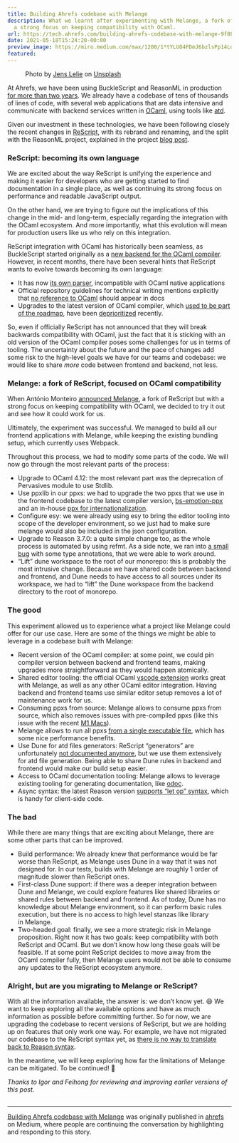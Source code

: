 ```yaml
---
title: Building Ahrefs codebase with Melange
description: What we learnt after experimenting with Melange, a fork of ReScript with
  a strong focus on keeping compatibility with OCaml.
url: https://tech.ahrefs.com/building-ahrefs-codebase-with-melange-9f881f6d022b?source=rss----303662d88bae--ocaml
date: 2021-05-18T15:24:20-00:00
preview_image: https://miro.medium.com/max/1200/1*tYLUO4FDmJ6bzlsPp14LdQ.jpeg
featured:
---
```


<figure><img src="https://cdn-images-1.medium.com/max/1024/1*tYLUO4FDmJ6bzlsPp14LdQ.jpeg" alt=""/><figcaption>Photo by <a href="https://unsplash.com/@madebyjens?utm_source=unsplash&amp;utm_medium=referral&amp;utm_content=creditCopyText">Jens Lelie</a> on&nbsp;<a href="https://unsplash.com/s/photos/fork-road?utm_source=unsplash&amp;utm_medium=referral&amp;utm_content=creditCopyText">Unsplash</a></figcaption></figure><p>At Ahrefs, we have been using BuckleScript and ReasonML in production <a href="https://tech.ahrefs.com/one-and-a-half-years-of-reasonml-in-production-2250cf5ba63b">for more than two years</a>. We already have a codebase of tens of thousands of lines of code, with several web applications that are data intensive and communicate with backend services written in <a href="https://ocaml.org/">OCaml</a>, using tools like&nbsp;<a href="https://github.com/ahrefs/atd">atd</a>.</p><p>Given our investment in these technologies, we have been following closely the recent changes in <a href="https://rescript-lang.org/">ReScript</a>, with its rebrand and renaming, and the split with the ReasonML project, explained in the project <a href="https://rescript-lang.org/blog/bucklescript-is-rebranding">blog&nbsp;post</a>.</p><h3>ReScript: becoming its own&nbsp;language</h3><p>We are excited about the way ReScript is unifying the experience and making it easier for developers who are getting started to find documentation in a single place, as well as continuing its strong focus on performance and readable JavaScript output.</p><p>On the other hand, we are trying to figure out the implications of this change in the mid- and long-term, especially regarding the integration with the OCaml ecosystem. And more importantly, what this evolution will mean for production users like us who rely on this integration.</p><p>ReScript integration with OCaml has historically been seamless, as BuckleScript started originally as a <a href="https://www.reddit.com/r/ocaml/comments/4enok3/bloombergbucklescript_a_back_end_for_the_ocaml/">new backend for the OCaml compiler</a>. However, in recent months, there have been several hints that ReScript wants to evolve towards becoming its own language:</p><ul><li>It has now <a href="https://github.com/rescript-lang/syntax">its own parser</a>, incompatible with OCaml native applications</li><li>Official repository guidelines for technical writing mentions explicitly that <a href="https://github.com/rescript-association/rescript-lang.org/blob/master/CONTRIBUTING.md#technical-writing-documentation">no reference to OCaml</a> should appear in&nbsp;docs</li><li>Upgrades to the latest version of OCaml compiler, which <a href="https://web.archive.org/web/20210208054855if_/https://github.com/rescript-lang/rescript-compiler/wiki">used to be part of the roadmap</a>, have been <a href="https://forum.rescript-lang.org/t/some-thoughts-on-community-building/1474">deprioritized</a> recently.</li></ul><p>So, even if officially ReScript has not announced that they will break backwards compatibility with OCaml, just the fact that it is sticking with an old version of the OCaml compiler poses some challenges for us in terms of tooling. The uncertainty about the future and the pace of changes add some risk to the high-level goals we have for our teams and codebase: we would like to share <em>more</em> code between frontend and backend, not&nbsp;less.</p><h3>Melange: a fork of ReScript, focused on OCaml compatibility</h3><p>When Ant&oacute;nio Monteiro <a href="https://anmonteiro.com/2021/03/on-ocaml-and-the-js-platform/">announced Melange</a>, a fork of ReScript but with a strong focus on keeping compatibility with OCaml, we decided to try it out and see how it could work for&nbsp;us.</p><p>Ultimately, the experiment was successful. We managed to build all our frontend applications with Melange, while keeping the existing bundling setup, which currently uses&nbsp;Webpack.</p><p>Throughout this process, we had to modify some parts of the code. We will now go through the most relevant parts of the&nbsp;process:</p><ul><li>Upgrade to OCaml 4.12: the most relevant part was the deprecation of Pervasives module to use&nbsp;Stdlib.</li><li>Use ppxlib in our ppxs: we had to upgrade the two ppxs that we use in the frontend codebase to the latest compiler version, <a href="https://github.com/ahrefs/bs-emotion/compare/master...jchavarri:ocaml4.12-ppxlib">bs-emotion-ppx</a> and an in-house <a href="https://github.com/ahrefs/bs-react-intl-ppx">ppx for internationalization</a>.</li><li>Configure esy: we were already using esy to bring the editor tooling into scope of the developer environment, so we just had to make sure melange would also be included in the json configuration.</li><li>Upgrade to Reason 3.7.0: a quite simple change too, as the whole process is automated by using refmt. As a side note, we ran into <a href="https://github.com/reasonml/reason/issues/2636">a small bug</a> with some type annotations, that we were able to work&nbsp;around.</li><li>&ldquo;Lift&rdquo; dune workspace to the root of our monorepo: this is probably the most intrusive change. Because we have shared code between backend and frontend, and Dune needs to have access to all sources under its workspace, we had to &ldquo;lift&rdquo; the Dune workspace from the backend directory to the root of monorepo.</li></ul><h3>The good</h3><p>This experiment allowed us to experience what a project like Melange could offer for our use case. Here are some of the things we might be able to leverage in a codebase built with&nbsp;Melange:</p><ul><li>Recent version of the OCaml compiler: at some point, we could pin compiler version between backend and frontend teams, making upgrades more straightforward as they would happen atomically.</li><li>Shared editor tooling: the official OCaml <a href="https://github.com/ocamllabs/vscode-ocaml-platform">vscode extension</a> works great with Melange, as well as any other OCaml editor integration. Having backend and frontend teams use similar editor setup removes a lot of maintenance work for&nbsp;us.</li><li>Consuming ppxs from source: Melange allows to consume ppxs from source, which also removes issues with pre-compiled ppxs (like this issue with the recent <a href="https://github.com/ahrefs/bs-emotion/issues/53">M1&nbsp;Macs</a>).</li><li>Melange allows to run all ppxs <a href="https://github.com/melange-re/melange/pull/171">from a single executable file</a>, which has some nice performance benefits.</li><li>Use Dune for atd files generators: ReScript &ldquo;generators&rdquo; are unfortunately <a href="https://web.archive.org/web/20200710044513if_/https://reasonml.org/docs/reason-compiler/latest/build-advanced">not documented anymore</a>, but we use them extensively for atd file generation. Being able to share Dune rules in backend and frontend would make our build setup&nbsp;easier.</li><li>Access to OCaml documentation tooling: Melange allows to leverage existing tooling for generating documentation, like&nbsp;<a href="https://github.com/ocaml/odoc/">odoc</a>.</li><li>Async syntax: the latest Reason version <a href="https://github.com/reasonml/reason/pull/2487">supports &ldquo;let op&rdquo; syntax</a>, which is handy for client-side code.</li></ul><h3>The bad</h3><p>While there are many things that are exciting about Melange, there are some other parts that can be improved.</p><ul><li>Build performance: We already knew that performance would be far worse than ReScript, as Melange uses Dune in a way that it was not designed for. In our tests, builds with Melange are roughly 1 order of magnitude slower than ReScript&nbsp;ones.</li><li>First-class Dune support: if there was a deeper integration between Dune and Melange, we could explore features like shared libraries or shared rules between backend and frontend. As of today, Dune has no knowledge about Melange environment, so it can perform basic rules execution, but there is no access to high level stanzas like library in&nbsp;Melange.</li><li>Two-headed goal: finally, we see a more strategic risk in Melange proposition. Right now it has two goals: keep compatibility with both ReScript and OCaml. But we don&rsquo;t know how long these goals will be feasible. If at some point ReScript decides to move away from the OCaml compiler fully, then Melange users would not be able to consume any updates to the ReScript ecosystem anymore.</li></ul><h3>Alright, but are you migrating to Melange or ReScript?</h3><p>With all the information available, the answer is: we don&rsquo;t know yet. &#128516; We want to keep exploring all the available options and have as much information as possible before committing further. So for now, we are upgrading the codebase to recent versions of ReScript, but we are holding up on features that only work one way. For example, we have not migrated our codebase to the ReScript syntax yet, as <a href="https://github.com/rescript-lang/syntax/issues/405">there is no way to translate back to Reason&nbsp;syntax</a>.</p><p>In the meantime, we will keep exploring how far the limitations of Melange can be mitigated. To be continued! &#128640;</p><p><em>Thanks to Igor and Feihong for reviewing and improving earlier versions of this&nbsp;post.</em></p><img src="https://medium.com/_/stat?event=post.clientViewed&amp;referrerSource=full_rss&amp;postId=9f881f6d022b" width="1" height="1" alt=""/><hr/><p><a href="https://tech.ahrefs.com/building-ahrefs-codebase-with-melange-9f881f6d022b">Building Ahrefs codebase with Melange</a> was originally published in <a href="https://tech.ahrefs.com">ahrefs</a> on Medium, where people are continuing the conversation by highlighting and responding to this story.</p>
